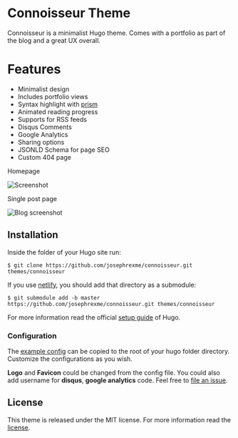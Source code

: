 # Connoisseur Theme

Connoisseur is a minimalist Hugo theme. Comes with a portfolio as part of the blog and a great UX overall.

# Features
- Minimalist design
- Includes portfolio views
- Syntax highlight with [prism](//prismjs.com)
- Animated reading progress
- Supports for RSS feeds
- Disqus Comments
- Google Analytics
- Sharing options
- JSONLD Schema for page SEO
- Custom 404 page


Homepage

![Screenshot](https://cdn.rawgit.com/josephrexme/windener/60018193/images/screenshot.png)


Single post page

![Blog screenshot](https://cdn.rawgit.com/josephrexme/windener/3d1a6529/images/screenshot-single.png)


## Installation

Inside the folder of your Hugo site run:

    $ git clone https://github.com/josephrexme/connoisseur.git themes/connoisseur

If you use [netlify](https://netlify.com), you should add that directory as a submodule:

    $ git submodule add -b master https://github.com/josephrexme/connoisseur.git themes/connoisseur

For more information read the official [setup guide](https://gohugo.io/overview/installing/) of Hugo.

### Configuration

The [example config](https://github.com/josephrexme/connoisseur/blob/master/exampleSite/config.toml) can be copied to the root of your hugo folder directory. Customize the configurations as you wish.

**Logo** and **Favicon** could be changed from the config file. You could also add username for **disqus**, **google analytics** code. Feel free to [file an issue](https://github.com/josephrexme/connoisseur/issues).

## License

This theme is released under the MIT license. For more information read the [license](https://github.com/josephrexme/windener/blob/master/LICENSE.md).

